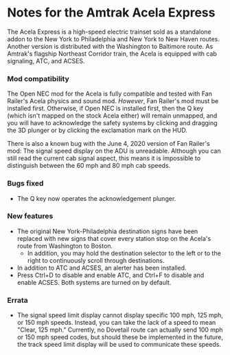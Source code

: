 # Notes for the Amtrak Acela Express

The Acela Express is a high-speed electric trainset sold as a standalone addon to the New York to Philadelphia and New York to New Haven routes. Another version is distributed with the Washington to Baltimore route. As Amtrak's flagship Northeast Corridor train, the Acela is equipped with cab signaling, ATC, and ACSES.

### Mod compatibility

The Open NEC mod for the Acela is fully compatible and tested with Fan Railer's Acela physics and sound mod. *However*, Fan Railer's mod must be installed first. Otherwise, if Open NEC is installed first, then the Q key (which isn't mapped on the stock Acela either) will remain unmapped, and you will have to acknowledge the safety systems by clicking and dragging the 3D plunger or by clicking the exclamation mark on the HUD.

There is also a known bug with the June 4, 2020 version of Fan Railer's mod: The signal speed display on the ADU is unreadable. Although you can still read the current cab signal aspect, this means it is impossible to distinguish between the 60 mph and 80 mph cab speeds.

### Bugs fixed

- The Q key now operates the acknowledgement plunger.

### New features

- The original New York-Philadelphia destination signs have been replaced with new signs that cover every station stop on the Acela's route from Washington to Boston.
  - In addition, you may hold the destination selector to the left or to the right to continuously scroll through destinations.
- In addition to ATC and ACSES, an alerter has been installed.
- Press Ctrl+D to disable and enable ATC, and Ctrl+F to disable and enable ACSES. Both systems are turned on by default.

### Errata

- The signal speed limit display cannot display specific 100 mph, 125 mph, or 150 mph speeds. Instead, you can take the lack of a speed to mean "Clear, 125 mph." Currently, no Dovetail route can actually send 100 mph or 150 mph speed codes, but should these be implemented in the future, the track speed limit display will be used to communicate these speeds.